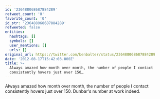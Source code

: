 ```yaml
---
id: '236488068687884289'
retweet_count: '0'
favorite_count: '0'
id_str: '236488068687884289'
retweeted: false
entities:
  hashtags: []
  symbols: []
  user_mentions: []
  urls: []
original_url: https://twitter.com/benbalter/status/236488068687884289
date: '2012-08-17T15:42:03.000Z'
title: >-
  Always amazed how month over month, the number of people I contact
  consistently hovers just over 150…
---
```


Always amazed how month over month, the number of people I contact consistently hovers just over 150. Dunbar's number at work indeed.